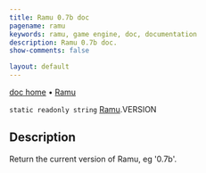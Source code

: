 ```yaml
---
title: Ramu 0.7b doc
pagename: ramu
keywords: ramu, game engine, doc, documentation
description: Ramu 0.7b doc.
show-comments: false

layout: default
---
```

[doc home](home) &#8226; [Ramu](../)  

``static readonly string`` [Ramu](Ramu).VERSION  

## Description
Return the current version of Ramu, eg '0.7b'.